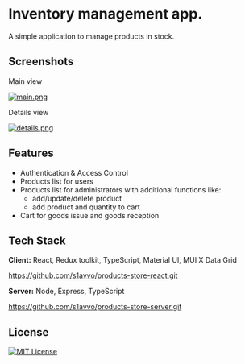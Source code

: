 # Inventory management app.

A simple application to manage products in stock.


## Screenshots

Main view

[![main.png](https://i.postimg.cc/yNjZJvrq/main.png)](https://postimg.cc/mccDJNsV)

Details view

[![details.png](https://i.postimg.cc/2SMj8JD9/details.png)](https://postimg.cc/qNcH11g2)


## Features

- Authentication & Access Control
- Products list for users 
- Products list for administrators with additional functions like:
  - add/update/delete product
  - add product and quantity to cart
- Cart for goods issue and goods reception


## Tech Stack

**Client:** React, Redux toolkit, TypeScript, Material UI, MUI X Data Grid

https://github.com/s1avvo/products-store-react.git


**Server:** Node, Express, TypeScript

https://github.com/s1avvo/products-store-server.git



## License

[![MIT License](https://img.shields.io/badge/License-MIT-green.svg)](https://choosealicense.com/licenses/mit/)
